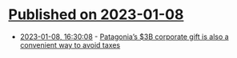 # [Published on 2023-01-08](index.md)

* [2023-01-08, 16:30:08](https://news.ycombinator.com/item?id=34300446) - [Patagonia’s $3B corporate gift is also a convenient way to avoid taxes](https://qz.com/patagonia-s-3-billion-corporate-gift-is-also-a-conveni-1849543678)
